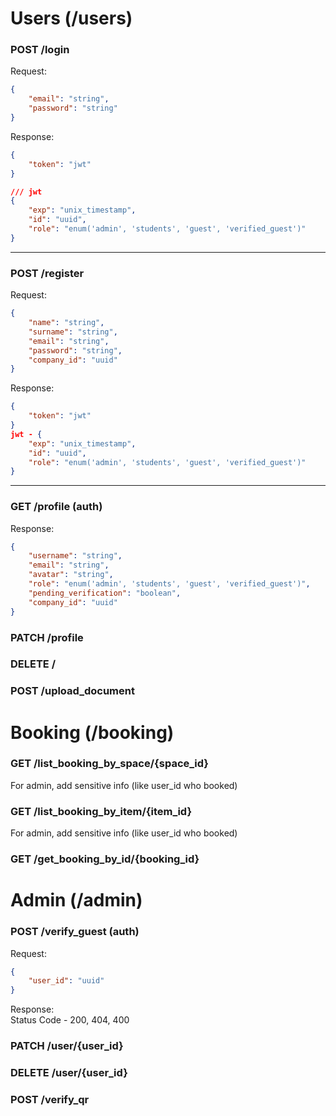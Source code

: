 # Users (/users)

### POST /login

Request:
```json
{
    "email": "string",
    "password": "string"
}
```

Response:
```json
{
    "token": "jwt"
}

/// jwt
{
    "exp": "unix_timestamp",
    "id": "uuid",
    "role": "enum('admin', 'students', 'guest', 'verified_guest')"
}
```

---

### POST /register

Request:
```json
{
    "name": "string",
    "surname": "string",
    "email": "string",
    "password": "string",
    "company_id": "uuid"
}
```

Response:
```json
{
    "token": "jwt"
}
jwt - {
    "exp": "unix_timestamp",
    "id": "uuid",
    "role": "enum('admin', 'students', 'guest', 'verified_guest')"
}
```

---

### GET /profile (auth)
Response:
```json
{
    "username": "string",
    "email": "string",
    "avatar": "string",
    "role": "enum('admin', 'students', 'guest', 'verified_guest')",
    "pending_verification": "boolean",
    "company_id": "uuid"
}
```

### PATCH /profile

### DELETE /

### POST /upload_document

# Booking (/booking)

### GET /list_booking_by_space/{space_id}
For admin, add sensitive info (like user_id who booked)

### GET /list_booking_by_item/{item_id}
For admin, add sensitive info (like user_id who booked)

### GET /get_booking_by_id/{booking_id}

# Admin (/admin)

### POST /verify_guest (auth)
Request:
```json
{
    "user_id": "uuid"
}
```

Response: \
Status Code - 200, 404, 400

### PATCH /user/{user_id}

### DELETE /user/{user_id}

### POST /verify_qr
